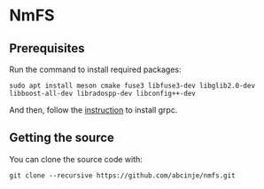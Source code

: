 # NmFS

## Prerequisites
Run the command to install required packages:
```
sudo apt install meson cmake fuse3 libfuse3-dev libglib2.0-dev libboost-all-dev libradospp-dev libconfig++-dev
```
And then, follow the [instruction](https://grpc.io/docs/languages/cpp/quickstart/) to install grpc.

## Getting the source
You can clone the source code with:
```
git clone --recursive https://github.com/abcinje/nmfs.git
```

